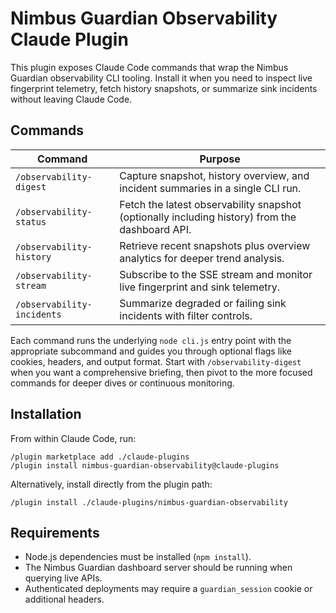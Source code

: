 # Nimbus Guardian Observability Claude Plugin

This plugin exposes Claude Code commands that wrap the Nimbus Guardian observability CLI tooling. Install it when you need to
inspect live fingerprint telemetry, fetch history snapshots, or summarize sink incidents without leaving Claude Code.

## Commands

| Command | Purpose |
| --- | --- |
| `/observability-digest` | Capture snapshot, history overview, and incident summaries in a single CLI run. |
| `/observability-status` | Fetch the latest observability snapshot (optionally including history) from the dashboard API. |
| `/observability-history` | Retrieve recent snapshots plus overview analytics for deeper trend analysis. |
| `/observability-stream` | Subscribe to the SSE stream and monitor live fingerprint and sink telemetry. |
| `/observability-incidents` | Summarize degraded or failing sink incidents with filter controls. |

Each command runs the underlying `node cli.js` entry point with the appropriate subcommand and guides you through optional flags
like cookies, headers, and output format. Start with `/observability-digest` when you want a comprehensive briefing, then pivot
to the more focused commands for deeper dives or continuous monitoring.

## Installation

From within Claude Code, run:

```shell
/plugin marketplace add ./claude-plugins
/plugin install nimbus-guardian-observability@claude-plugins
```

Alternatively, install directly from the plugin path:

```shell
/plugin install ./claude-plugins/nimbus-guardian-observability
```

## Requirements

- Node.js dependencies must be installed (`npm install`).
- The Nimbus Guardian dashboard server should be running when querying live APIs.
- Authenticated deployments may require a `guardian_session` cookie or additional headers.
